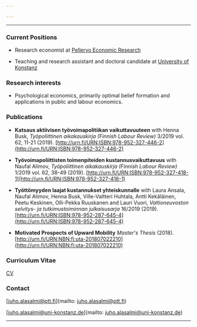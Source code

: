 ```yaml
---

---
```


***

### Current Positions

  * Research economist at [Pellervo Economic Research](http://www.ptt.fi/)

  * Teaching and research assistant and doctoral candidate at [University of Konstanz](https://www.wiwi.uni-konstanz.de/goldluecke/team/academic-staff/doctoral-students/)

### Research interests

  * Psychological economics, primarily optimal belief formation and applications in public and labour economics. 

### Publications

* **Katsaus aktiivisen työvoimapolitiikan vaikuttavuuteen** 
with Henna Busk, *Työpoliittinen aikakauskirja (Finnish Labour Review)* 3/2019 vol. 62, 11-21 (2019).
[http://urn.fi/URN:ISBN:978-952-327-446-2](http://urn.fi/URN:ISBN:978-952-327-446-2)

* **Työvoimapoliittisten toimenpiteiden kustannusvaikuttavuus** 
with Naufal Alimov, *Työpoliittinen aikakauskirja (Finnish Labour Review)* 1/2019 vol. 62, 38-49 (2019).
[http://urn.fi/URN:ISBN:978-952-327-418-1](http://urn.fi/URN:ISBN:978-952-327-418-1)

* **Työttömyyden laajat kustannukset yhteiskunnalle**
with Laura Ansala, Naufal Alimov, Henna Busk, Ville-Valtteri Huhtala, Antti Kekäläinen, Peetu Keskinen, Olli-Pekka Ruuskanen and Lauri Vuori,
*Valtioneuvoston selvitys- ja tutkimustoiminnan julkaisusarja* 16/2019 (2019).
[http://urn.fi/URN:ISBN:978-952-287-645-4](http://urn.fi/URN:ISBN:978-952-287-645-4)

* **Motivated Prospects of Upward Mobility** *Master's Thesis* (2018).
[http://urn.fi/URN:NBN:fi:uta-201807022210](http://urn.fi/URN:NBN:fi:uta-201807022210) 

### Curriculum Vitae

[CV](jalasalmi.github.io/cv_alasalmi/cv_juhoalasalmi.pdf)

### Contact

[juho.alasalmi@ptt.fi](mailto: juho.alasalmi@ptt.fi)

[juho.alasalmi@uni-konstanz.de](mailto: juho.alasalmi@uni-konstanz.de)

***

